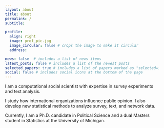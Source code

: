 ```yaml
---
layout: about
title: about
permalink: /
subtitle: 

profile:
  align: right
  image: prof_pic.jpg
  image_circular: false # crops the image to make it circular
  address: 

news: false  # includes a list of news items
latest_posts: false # includes a list of the newest posts
selected_papers: true # includes a list of papers marked as "selected={true}"
social: false # includes social icons at the bottom of the page
---
```

>
I am a computational social scientist with expertise in survey experiments and
text analysis.
>
I study how international organizations influence public opinion. I also develop new statistical methods to analyze survey, text, and network data.
> 
Currently, I am a Ph.D. candidate in Political Science and a dual Masters student in Statistics at the University of Michigan.

